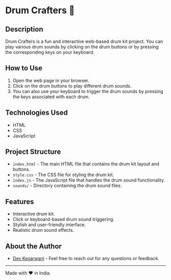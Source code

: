 # Drum Crafters 🥁

## Description
Drum Crafters is a fun and interactive web-based drum kit project. You can play various drum sounds by clicking on the drum buttons or by pressing the corresponding keys on your keyboard.

## How to Use
1. Open the web page in your browser.
2. Click on the drum buttons to play different drum sounds.
3. You can also use your keyboard to trigger the drum sounds by pressing the keys associated with each drum.

## Technologies Used
- HTML
- CSS
- JavaScript

## Project Structure
- `index.html` - The main HTML file that contains the drum kit layout and buttons.
- `style.css` - The CSS file for styling the drum kit.
- `index.js` - The JavaScript file that handles the drum sound functionality.
- `sounds/` - Directory containing the drum sound files.

## Features
- Interactive drum kit.
- Click or keyboard-based drum sound triggering.
- Stylish and user-friendly interface.
- Realistic drum sound effects.


## About the Author
- [Dev Kesarwani](https://github.com/Devkesarwani) - Feel free to reach out for any questions or feedback.

---

Made with ❤️ in India.
